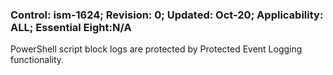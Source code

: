 ### Control: ism-1624; Revision: 0; Updated: Oct-20; Applicability: ALL; Essential Eight:N/A
<p>PowerShell script block logs are protected by Protected Event Logging functionality.</p>